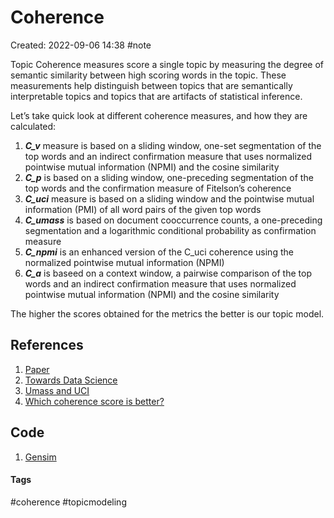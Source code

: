# Coherence
Created: 2022-09-06 14:38
#note

Topic Coherence measures score a single topic by measuring the degree of semantic similarity between high scoring words in the topic. These measurements help distinguish between topics that are semantically interpretable topics and topics that are artifacts of statistical inference.

Let’s take quick look at different coherence measures, and how they are calculated:

1.  **_C_v_** measure is based on a sliding window, one-set segmentation of the top words and an indirect confirmation measure that uses normalized pointwise mutual information (NPMI) and the cosine similarity
2.  **_C_p_** is based on a sliding window, one-preceding segmentation of the top words and the confirmation measure of Fitelson’s coherence
3.  **_C_uci_** measure is based on a sliding window and the pointwise mutual information (PMI) of all word pairs of the given top words
4.  **_C_umass_** is based on document cooccurrence counts, a one-preceding segmentation and a logarithmic conditional probability as confirmation measure
5.  **_C_npmi_** is an enhanced version of the C_uci coherence using the normalized pointwise mutual information (NPMI)
6.  **_C_a_** is baseed on a context window, a pairwise comparison of the top words and an indirect confirmation measure that uses normalized pointwise mutual information (NPMI) and the cosine similarity

The higher the scores obtained for the metrics the better is our topic model.

## References
1. [Paper](http://svn.aksw.org/papers/2015/WSDM_Topic_Evaluation/public.pdf)
2. [Towards Data Science](https://towardsdatascience.com/evaluate-topic-model-in-python-latent-dirichlet-allocation-lda-7d57484bb5d0)
3. [Umass and UCI](http://qpleple.com/topic-coherence-to-evaluate-topic-models/)
4. [Which coherence score is better?](https://www.baeldung.com/cs/topic-modeling-coherence-score)

## Code
1. [Gensim](https://radimrehurek.com/gensim/models/coherencemodel.html)

#### Tags
#coherence #topicmodeling